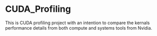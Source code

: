 # CUDA_Profiling

This is CUDA profiling project with an intention to compare the kernals performance details from both compute and systems tools from Nvidia.
